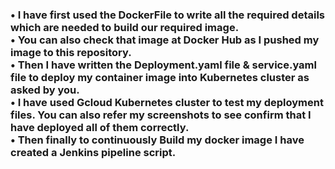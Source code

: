 <h3> •	I have first used the DockerFile to write all the required details which are needed to build our required image. <br>
•	You can also check that image at Docker Hub as I pushed my image to this repository. <br>
•	Then I have written the Deployment.yaml file & service.yaml file to deploy my container image into Kubernetes cluster as asked by you. <br>
•	I have used Gcloud Kubernetes cluster to test my deployment files. You can also refer my screenshots to see confirm that I have deployed all of them correctly. <br>
•	Then finally to continuously Build my docker image I have created a Jenkins pipeline script. <br>
</h3>
